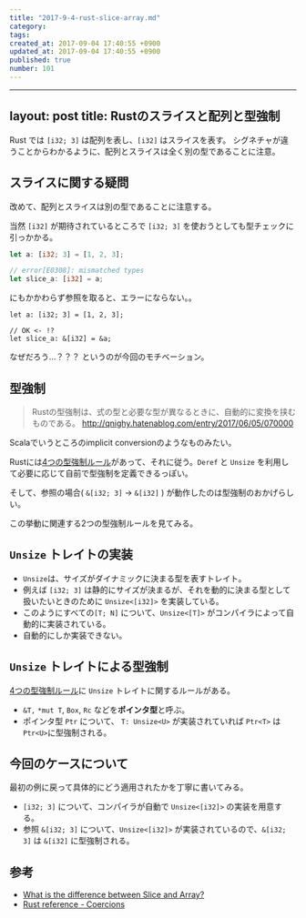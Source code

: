 ```yaml
---
title: "2017-9-4-rust-slice-array.md"
category: 
tags: 
created_at: 2017-09-04 17:40:55 +0900
updated_at: 2017-09-04 17:40:55 +0900
published: true
number: 101
---
```


---
layout: post
title: Rustのスライスと配列と型強制
---

Rust では `[i32; 3]` は配列を表し、`[i32]` はスライスを表す。
シグネチャが違うことからわかるように、配列とスライスは全く別の型であることに注意。

## スライスに関する疑問
改めて、配列とスライスは別の型であることに注意する。

当然 `[i32]` が期待されているところで `[i32; 3]` を使おうとしても型チェックに引っかかる。

```rust
let a: [i32; 3] = [1, 2, 3];

// error[E0308]: mismatched types
let slice_a: [i32] = a;
```

にもかかわらず参照を取ると、エラーにならない。。

```
let a: [i32; 3] = [1, 2, 3];

// OK <- !?
let slice_a: &[i32] = &a;
```

なぜだろう…？？？ というのが今回のモチベーション。

## 型強制
> Rustの型強制は、式の型と必要な型が異なるときに、自動的に変換を挟むものである。
> http://qnighy.hatenablog.com/entry/2017/06/05/070000

Scalaでいうところのimplicit conversionのようなものみたい。

Rustには[4つの型強制ルール](https://doc.rust-lang.org/nomicon/coercions.html)があって、それに従う。`Deref` と `Unsize` を利用して必要に応じて自前で型強制を定義できるっぽい。

そして、参照の場合( `&[i32; 3]` -> `&[i32]` ) が動作したのは型強制のおかげらしい。

この挙動に関連する2つの型強制ルールを見てみる。

##  `Unsize` トレイトの実装

+ `Unsize`は、サイズがダイナミックに決まる型を表すトレイト。
+ 例えば `[i32; 3]` は静的にサイズが決まるが、それを動的に決まる型として扱いたいときのために `Unsize<[i32]>` を実装している。
+ このようにすべての`[T; N]` について、`Unsize<[T]>` がコンパイラによって自動的に実装されている。
+ 自動的にしか実装できない。

## `Unsize` トレイトによる型強制

[4つの型強制ルール](https://doc.rust-lang.org/nomicon/coercions.html)に `Unsize` トレイトに関するルールがある。


+ `&T,` `*mut T`, `Box`, `Rc`  などを**ポインタ型**と呼ぶ。
+ ポインタ型 `Ptr` について、 `T: Unsize<U>` が実装されていれば `Ptr<T>` は `Ptr<U>`に型強制される。


## 今回のケースについて

最初の例に戻って具体的にどう適用されたかを丁寧に書いてみる。

+ `[i32; 3]` について、コンパイラが自動で `Unsize<[i32]>` の実装を用意する。
+ 参照 `&[i32; 3]` について、`Unsize<[i32]>` が実装されているので、`&[i32; 3]` は `&[i32]` に型強制される。


## 参考
- [What is the difference between Slice and Array?](https://stackoverflow.com/questions/30794235/what-is-the-difference-between-slice-and-array)
- [Rust reference - Coercions](https://doc.rust-lang.org/nomicon/coercions.html)
